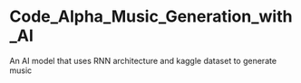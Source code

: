 # Code_Alpha_Music_Generation_with_AI
An AI model that uses RNN architecture and kaggle dataset to generate music

